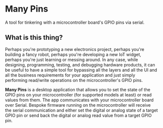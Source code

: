 # Many Pins

A tool for tinkering with a microcontroller board's GPIO pins via serial.

## What is this thing?

Perhaps you're prototyping a new electronics project, perhaps you're building a fancy robot, perhaps
you're developing a new IoT widget, perhaps you're just learning or messing around. In any case, 
while designing, programming, testing, and debugging hardware products, it can be useful to have a
simple tool for bypassing all the layers and all the UI and all the business requirements for your
application and just simply performing read/write operations on the microcontroller's GPIO pins.

**Many Pins** is a desktop application that allows you to set the state of the GPIO pins on your
microcontroller (for supported models at least) or read values from them. The app communicates with
your microcontroller board over Serial. Bespoke firmware running on the microcontroller will
receive the serial communication and either set the digital or analog state of a target GPIO pin
or send back the digital or analog read value from a target GPIO pin.

